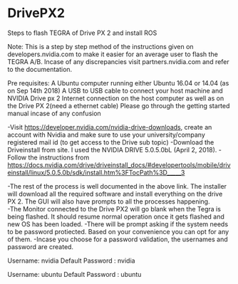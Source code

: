 # DrivePX2
Steps to flash TEGRA of Drive PX 2 and install ROS 

Note: This is a step by step method of the instructions given on developers.nvidia.com to make it easier for an average user to flash the TEGRA A/B. Incase of any discrepancies visit partners.nvidia.com and refer to the documentation. 

Pre requisites: 
A Ubuntu computer running either Ubuntu 16.04 or 14.04 (as on Sep 14th 2018) 
A USB to USB cable to connect your host machine and NVIDIA Drive px 2 
Internet connection on the host computer as well as on the Drive PX 2(need a ethernet cable) 
Please go through the getting started manual incase of any confusion 
 
-Visit https://developer.nvidia.com/nvidia-drive-downloads, create an account with Nvidia and make sure to use your university/company registered mail id (to get access to the Drive sub topic) 
-Download the Driveinstall from site. I used the NVIDIA DRIVE 5.0.5.0bL (April 2, 2018). 
-Follow the instructions from https://docs.nvidia.com/drive/driveinstall_docs/#developertools/mobile/driveinstall/linux/5.0.5.0b/sdk/install.htm%3FTocPath%3D_____3 

-The rest of the process is well documented in the above link. The installer will download all the required software and install everything on the drive PX 2. The GUI will also have prompts to all the processes happening.  
-The Monitor connected to the Drive PX2 will go blank when the Tegra is being flashed. It should resume normal operation once it gets flashed and new OS has been loaded. 
-There will be prompt asking if the system needs to be password protiected. Based on your convenience you can opt for any of them. 
-Incase you choose for a password validation, the usernames and password are created.  
 
Username:  nvidia 
Default Password :  nvidia  
 
Username: ubuntu 
Default Password : ubuntu 
